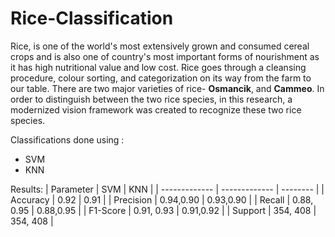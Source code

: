 # Rice-Classification

Rice, is one of the world's most extensively grown and consumed cereal crops and is also one of country's most important forms of nourishment as it has high nutritional value and low cost. Rice goes through a cleansing procedure, colour sorting, and categorization on its way from the farm to our table. There are two major varieties of rice- **Osmancik**, and **Cammeo**. In order to distinguish between the two rice species, in this research, a modernized vision framework was created to recognize these two rice species. 

Classifications done using :
- SVM
- KNN

Results: 
| Parameter     | SVM           | KNN       |
| ------------- | ------------- | --------  |
| Accuracy      | 0.92          | 0.91      |
| Precision     | 0.94,0.90     | 0.93,0.90 |
| Recall        | 0.88, 0.95    | 0.88,0.95 |
| F1-Score      | 0.91, 0.93    | 0.91,0.92 |
| Support       | 354, 408      | 354, 408  |

